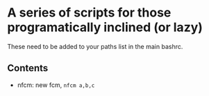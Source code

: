 # A series of scripts for those programatically inclined (or lazy)

These need to be added to your paths list in the main bashrc. 


## Contents
- nfcm: new fcm, `nfcm a,b,c` 
